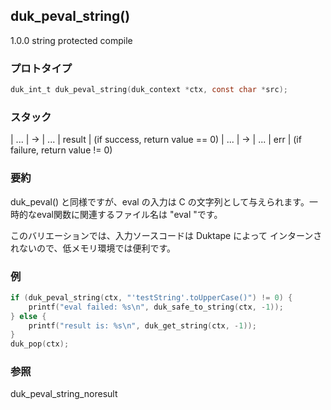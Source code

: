 ## duk_peval_string() 

1.0.0 string protected compile

### プロトタイプ

```c
duk_int_t duk_peval_string(duk_context *ctx, const char *src);
```

### スタック

| ... | -> | ... | result | (if success, return value == 0)
| ... | -> | ... | err | (if failure, return value != 0)

### 要約

duk_peval() と同様ですが、eval の入力は C の文字列として与えられます。一時的なeval関数に関連するファイル名は "eval "です。

このバリエーションでは、入力ソースコードは Duktape によって インターンされないので、低メモリ環境では便利です。

### 例

```c
if (duk_peval_string(ctx, "'testString'.toUpperCase()") != 0) {
    printf("eval failed: %s\n", duk_safe_to_string(ctx, -1));
} else {
    printf("result is: %s\n", duk_get_string(ctx, -1));
}
duk_pop(ctx);
```

### 参照

duk_peval_string_noresult